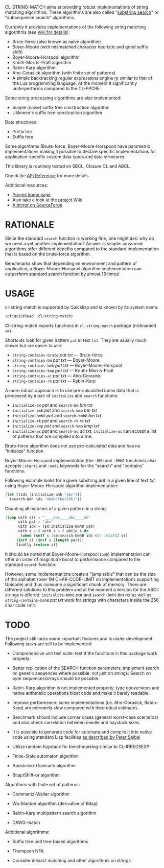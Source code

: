 CL-STRING-MATCH aims at providing robust implementations of string
matching algorithms. These algorithms are also called "[substring
search](http://en.wikipedia.org/wiki/String_searching_algorithm)"
or "subsequence search" algorithms.

Currently it provides implementations of the following string matching
algorithms (see [wiki for details](https://bitbucket.org/vityok/cl-string-match/wiki/API_Reference)):

* Brute-force (also known as naïve algorithm)
* Boyer-Moore (with mismatched character heuristic and good suffix shift)
* Boyer-Moore-Horspool algorithm
* Knuth-Morris-Pratt algorithm
* Rabin-Karp algorithm
* Aho-Corasick algorithm (with finite set of patterns)
* A simple backtracking regular expressions engine
  [re](https://github.com/massung/re) similar to that of the Lua
  programming language. At the moment it significantly underperforms
  compared to the CL-PPCRE.

Some string processing algorithms are also implemented:

* Simple (naїve) suffix tree construction algorithm
* Ukkonen's suffix tree construction algorithm

Data structures:

* Prefix trie
* Suffix tree

Some algorithms (Brute-force, Boyer-Moore-Horspool) have parametric
implementations making it possible to declare specific implementations
for application-specific custom data types and data structures.

This library is routinely tested on SBCL, Clozure CL and ABCL.

Check the [API Reference](https://bitbucket.org/vityok/cl-string-match/wiki/API_Reference) for more details.

Additional resources:

* [Project home page](https://bitbucket.org/vityok/cl-string-match)
* Also take a look at the [project Wiki](https://bitbucket.org/vityok/cl-string-match/wiki/Home)
* [A mirror on SourceForge](http://clstringmatch.sourceforge.net/)


RATIONALE
=========

Since the standard `search` function is working fine, one might ask:
why do we need a yet another implementation? Answer is simple:
advanced algorithms offer different benefits compared to the standard
implementation that is based on the brute-force algorithm.

Benchmarks show that depending on environment and pattern of
application, a Boyer-Moore-Horspool algorithm implementation can
outperform standard search function by almost 18 times!


USAGE
=====

cl-string-match is supported by Quicklisp and is known by its system name:

```lisp
(ql:quickload :cl-string-match)
```

Cl-string-match exports functions in `cl-string-match` package (nicknamed `sm`).

Shortcuts look for given pattern `pat` in text `txt`. They are usually much slower but are easier to use:

* `string-contains-brute` *pat* *txt* — Brute-force
* `string-contains-bm` *pat* *txt* — Boyer-Moore
* `string-contains-bmh` *pat* *txt* — Boyer-Moore-Horspool
* `string-contains-kmp` *pat* *txt* — Knuth-Morris-Pratt
* `string-contains-ac` *pat* *txt* — Aho-Corasick
* `string-contains-rk` *pat* *txt* — Rabin-Karp

A more robust approach is to use pre-calculated index data that is
processed by a pair of `initialize` and `search` functions:

* `initialize-bm` *pat* and `search-bm` *bm* *txt*
* `initialize-bmh` *pat* and `search-bmh` *bm* *txt*
* `initialize-bmh8` *pat* and `search-bmh8` *bm* *txt*
* `initialize-rk` *pat* and `search-rk` *rk* *txt*
* `initialize-kmp` *pat* and `search-kmp` *kmp* *txt*
* `initialize-ac` *pat* and `search-ac` *ac* *txt*. `initialize-ac`
  can accept a list of patterns that are compiled into a trie.

Brute-force algorithm does not use pre-calculated data and has no
"initialize" function.

Boyer-Moore-Horspool implementation (the `-BMH` and `-BMH8` functions)
also accepts `:start2` and `:end2` keywords for the "search" and
"contains" functions.

Following example looks for a given substring *pat* in a given line of
text *txt* using Boyer-Moore-Horspool algorithm implementation:

```lisp
(let ((idx (initialize-bmh "abc")))
  (search-bmh idx "ababcfbgsldkj"))
```

Counting all matches of a given pattern in a string:

```lisp
(loop with str = "____abc____abc____ab"
      with pat = "abc"
      with idx = (sm:initialize-bmh8 pat)
      with z = 0 with s = 0 while s do
       (when (setf s (sm:search-bmh8 idx str :start2 s))
	 (incf z) (incf s (length pat)))
     finally (return z))
```

It should be noted that Boyer-Moore-Horspool (`bmh`) implementation
can offer an order of magnitude boost to performance compared to the
standard `search` function.

However, some implementations create a "jump table" that can be the
size of the alphabet (over 1M CHAR-CODE-LIMIT on implementations
supporting Unicode) and thus consume a significant chunk of
memory. There are different solutions to this problem and at the
moment a version for the ASCII strings is offered: `initialize-bmh8`
*pat* and `search-bmh8` *bm* *txt* as well as `string-contains-bmh8`
*pat* *txt* work for strings with characters inside the 256 char code
limit.


TODO
====

The project still lacks some important features and is under
development. Following tasks are still to be implemented:

* Comprehensive unit test suite: test if the functions in this package
  work properly

* Better replication of the SEARCH function parameters, implement
  search on generic sequences where possible, not just on
  strings. Search on byte sequences/arrays should be possible.

* Rabin-Karp algorithm is not implemented properly: type conversions
  and native arithmetic operations bloat code and make it barely
  readable.

* Improve performance: some implementations (i.e. Aho-Corasick,
  Rabin-Karp) are extremely slow compared with theoretical estimates.

* Benchmark should include corner cases (general worst-case scenarios)
  and also check correlation between needle and haystack sizes

* It is possible to generate code for automata and compile it into
  native code using standard Lisp facilities [as described by Peter
  Seibel](http://gigamonkeys.wordpress.com/2007/07/27/compiling-queries-without-eval/)

* Utilize random haystack for benchmarking similar to CL-IRREGSEXP

* Finite-State automaton algorithm

* Apostolico–Giancarlo algorithm

* Bitap/Shift-or algorithm

Algorithms with finite set of patterns:

* Commentz-Walter algorithm

* Wu-Manber algorithm (derivative of Bitap)

* Rabin–Karp multipattern search algorithm

* DAWG-match

Additional algorithms:

* Suffix tree and tree-based algorithms

* Thompson NFA

* Consider inexact matching and other algorithms on strings

